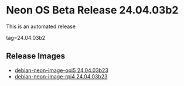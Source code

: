 # Neon OS Beta Release 24.04.03b2
This is an automated release

tag=24.04.03b2

## Release Images
- [debian-neon-image-opi5 24.04.03b23](https://2222.us/app/files/neon_images/core/opi5/dev/debian-neon-image-opi5_2024-04-03_12_09.img.xz)
- [debian-neon-image-rpi4 24.04.03b23](https://2222.us/app/files/neon_images/core/rpi4/dev/debian-neon-image-rpi4_2024-04-03_12_09.img.xz)
